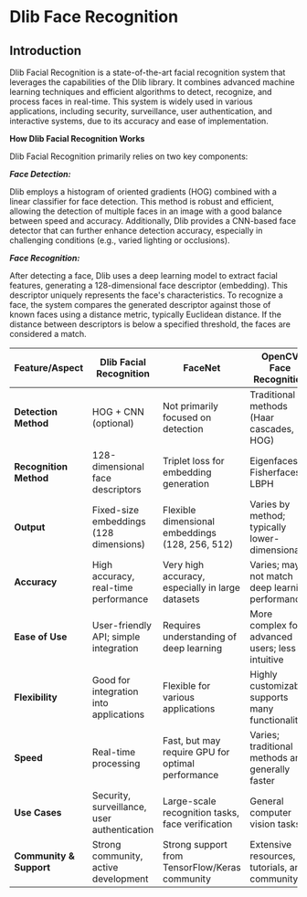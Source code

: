 # Dlib Face Recognition

## Introduction

Dlib Facial Recognition is a state-of-the-art facial recognition system that leverages the capabilities of the Dlib library. It combines advanced machine learning techniques and efficient algorithms to detect, recognize, and process faces in real-time. This system is widely used in various applications, including security, surveillance, user authentication, and interactive systems, due to its accuracy and ease of implementation.

**How Dlib Facial Recognition Works**

Dlib Facial Recognition primarily relies on two key components:

***Face Detection:***

Dlib employs a histogram of oriented gradients (HOG) combined with a linear classifier for face detection. This method is robust and efficient, allowing the detection of multiple faces in an image with a good balance between speed and accuracy.
Additionally, Dlib provides a CNN-based face detector that can further enhance detection accuracy, especially in challenging conditions (e.g., varied lighting or occlusions).

***Face Recognition:***

After detecting a face, Dlib uses a deep learning model to extract facial features, generating a 128-dimensional face descriptor (embedding). This descriptor uniquely represents the face's characteristics.
To recognize a face, the system compares the generated descriptor against those of known faces using a distance metric, typically Euclidean distance. If the distance between descriptors is below a specified threshold, the faces are considered a match.

| Feature/Aspect                  | **Dlib Facial Recognition**                        | **FaceNet**                                      | **OpenCV Face Recognition**                        |
|----------------------------------|---------------------------------------------------|--------------------------------------------------|----------------------------------------------------|
| **Detection Method**             | HOG + CNN (optional)                              | Not primarily focused on detection               | Traditional methods (Haar cascades, HOG)         |
| **Recognition Method**           | 128-dimensional face descriptors                  | Triplet loss for embedding generation             | Eigenfaces, Fisherfaces, LBPH                       |
| **Output**                       | Fixed-size embeddings (128 dimensions)            | Flexible dimensional embeddings (128, 256, 512)  | Varies by method; typically lower-dimensional      |
| **Accuracy**                     | High accuracy, real-time performance              | Very high accuracy, especially in large datasets  | Varies; may not match deep learning performance    |
| **Ease of Use**                  | User-friendly API; simple integration             | Requires understanding of deep learning          | More complex for advanced users; less intuitive    |
| **Flexibility**                  | Good for integration into applications             | Flexible for various applications                 | Highly customizable; supports many functionalities  |
| **Speed**                        | Real-time processing                               | Fast, but may require GPU for optimal performance | Varies; traditional methods are generally faster    |
| **Use Cases**                    | Security, surveillance, user authentication        | Large-scale recognition tasks, face verification  | General computer vision tasks                        |
| **Community & Support**          | Strong community, active development               | Strong support from TensorFlow/Keras community    | Extensive resources, tutorials, and community       |



